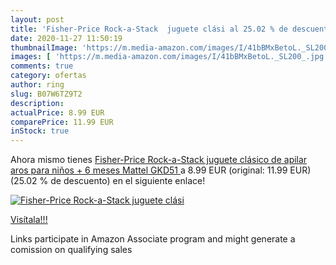 ```yaml
---
layout: post
title: 'Fisher-Price Rock-a-Stack  juguete clási al 25.02 % de descuento'
date: 2020-11-27 11:50:19
thumbnailImage: 'https://m.media-amazon.com/images/I/41bBMxBetoL._SL200_.jpg'
images: [ 'https://m.media-amazon.com/images/I/41bBMxBetoL._SL200_.jpg' ]
comments: true
category: ofertas
author: ring
slug: B07W6TZ9T2
description:
actualPrice: 8.99 EUR
comparePrice: 11.99 EUR
inStock: true
---
```


Ahora mismo tienes [Fisher-Price Rock-a-Stack  juguete clásico de apilar aros para niños + 6 meses  Mattel GKD51 ](https://www.amazon.es/dp/B07W6TZ9T2/?tag=tolees-21) a 8.99 EUR (original: 11.99 EUR) (25.02 %  de descuento) en el siguiente enlace!

[![Fisher-Price Rock-a-Stack  juguete clási](https://m.media-amazon.com/images/I/41bBMxBetoL._SL200_.jpg)](https://www.amazon.es/dp/B07W6TZ9T2/?tag=tolees-21)

[Visítala!!!](https://www.amazon.es/dp/B07W6TZ9T2/?tag=tolees-21)

Links participate in Amazon Associate program and might generate a comission on qualifying sales
